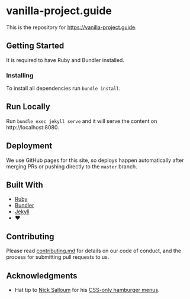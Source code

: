 # vanilla-project.guide

This is the repository for https://vanilla-project.guide.


## Getting Started

It is required to have Ruby and Bundler installed.


### Installing

To install all dependencies run `bundle install`.


## Run Locally

Run `bundle exec jekyll serve` and it will serve the content on http://localhost:8080.


## Deployment

We use GitHub pages for this site, so deploys happen automatically after merging PRs or pushing directly to the `master` branch.


## Built With

- [Ruby](https://www.ruby-lang.org/en)
- [Bundler](http://bundler.io)
- [Jekyll](https://jekyllrb.com)
- :heart:


## Contributing

Please read [contributing.md](contributing.md) for details on our code of conduct, and the process for submitting pull requests to us.


## Acknowledgments

- Hat tip to [Nick Salloum](http://callmenick.com) for his [CSS-only hamburger menus](https://github.com/callmenick/Animating-Hamburger-Icons).

